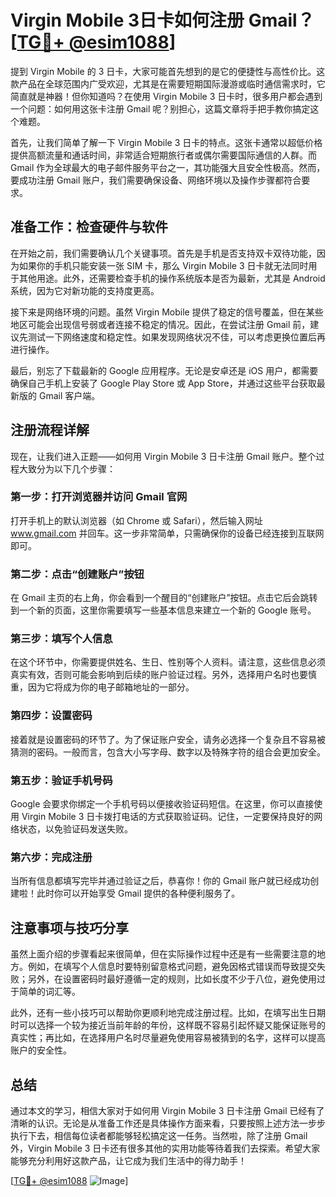 # Virgin Mobile 3日卡如何注册 Gmail？[[TG💪+ @esim1088](https://t.me/s/esim1088)]

提到 Virgin Mobile 的 3 日卡，大家可能首先想到的是它的便捷性与高性价比。这款产品在全球范围内广受欢迎，尤其是在需要短期国际漫游或临时通信需求时，它简直就是神器！但你知道吗？在使用 Virgin Mobile 3 日卡时，很多用户都会遇到一个问题：如何用这张卡注册 Gmail 呢？别担心，这篇文章将手把手教你搞定这个难题。

首先，让我们简单了解一下 Virgin Mobile 3 日卡的特点。这张卡通常以超低价格提供高额流量和通话时间，非常适合短期旅行者或偶尔需要国际通信的人群。而 Gmail 作为全球最大的电子邮件服务平台之一，其功能强大且安全性极高。然而，要成功注册 Gmail 账户，我们需要确保设备、网络环境以及操作步骤都符合要求。

## 准备工作：检查硬件与软件

在开始之前，我们需要确认几个关键事项。首先是手机是否支持双卡双待功能，因为如果你的手机只能安装一张 SIM 卡，那么 Virgin Mobile 3 日卡就无法同时用于其他用途。此外，还需要检查手机的操作系统版本是否为最新，尤其是 Android 系统，因为它对新功能的支持度更高。

接下来是网络环境的问题。虽然 Virgin Mobile 提供了稳定的信号覆盖，但在某些地区可能会出现信号弱或者连接不稳定的情况。因此，在尝试注册 Gmail 前，建议先测试一下网络速度和稳定性。如果发现网络状况不佳，可以考虑更换位置后再进行操作。

最后，别忘了下载最新的 Google 应用程序。无论是安卓还是 iOS 用户，都需要确保自己手机上安装了 Google Play Store 或 App Store，并通过这些平台获取最新版的 Gmail 客户端。

## 注册流程详解

现在，让我们进入正题——如何用 Virgin Mobile 3 日卡注册 Gmail 账户。整个过程大致分为以下几个步骤：

### 第一步：打开浏览器并访问 Gmail 官网

打开手机上的默认浏览器（如 Chrome 或 Safari），然后输入网址 www.gmail.com 并回车。这一步非常简单，只需确保你的设备已经连接到互联网即可。

### 第二步：点击“创建账户”按钮

在 Gmail 主页的右上角，你会看到一个醒目的“创建账户”按钮。点击它后会跳转到一个新的页面，这里你需要填写一些基本信息来建立一个新的 Google 账号。

### 第三步：填写个人信息

在这个环节中，你需要提供姓名、生日、性别等个人资料。请注意，这些信息必须真实有效，否则可能会影响到后续的账户验证过程。另外，选择用户名时也要慎重，因为它将成为你的电子邮箱地址的一部分。

### 第四步：设置密码

接着就是设置密码的环节了。为了保证账户安全，请务必选择一个复杂且不容易被猜测的密码。一般而言，包含大小写字母、数字以及特殊字符的组合会更加安全。

### 第五步：验证手机号码

Google 会要求你绑定一个手机号码以便接收验证码短信。在这里，你可以直接使用 Virgin Mobile 3 日卡拨打电话的方式获取验证码。记住，一定要保持良好的网络状态，以免验证码发送失败。

### 第六步：完成注册

当所有信息都填写完毕并通过验证之后，恭喜你！你的 Gmail 账户就已经成功创建啦！此时你可以开始享受 Gmail 提供的各种便利服务了。

## 注意事项与技巧分享

虽然上面介绍的步骤看起来很简单，但在实际操作过程中还是有一些需要注意的地方。例如，在填写个人信息时要特别留意格式问题，避免因格式错误而导致提交失败；另外，在设置密码时最好遵循一定的规则，比如长度不少于八位，避免使用过于简单的词汇等。

此外，还有一些小技巧可以帮助你更顺利地完成注册过程。比如，在填写出生日期时可以选择一个较为接近当前年龄的年份，这样既不容易引起怀疑又能保证账号的真实性；再比如，在选择用户名时尽量避免使用容易被猜到的名字，这样可以提高账户的安全性。

## 总结

通过本文的学习，相信大家对于如何用 Virgin Mobile 3 日卡注册 Gmail 已经有了清晰的认识。无论是从准备工作还是具体操作方面来看，只要按照上述方法一步步执行下去，相信每位读者都能够轻松搞定这一任务。当然啦，除了注册 Gmail 外，Virgin Mobile 3 日卡还有很多其他的实用功能等待着我们去探索。希望大家能够充分利用好这款产品，让它成为我们生活中的得力助手！

[[TG💪+ @esim1088](https://t.me/s/esim1088) ![Image](https://i.postimg.cc/4NQfJmqS/Snipaste-2025-05-13-00-14-12.png)]